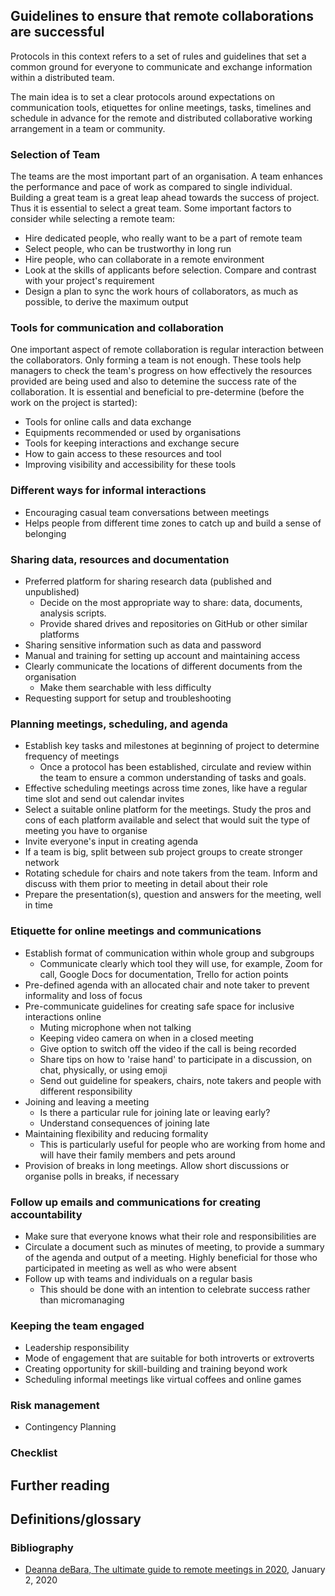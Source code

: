 ## Guidelines to ensure that remote collaborations are successful

Protocols in this context refers to a set of rules and guidelines that set a common ground for everyone to communicate and exchange information within a distributed team.

The main idea is to set a clear protocols around expectations on communication tools, etiquettes for online meetings, tasks, timelines and schedule in advance for the remote and distributed collaborative working arrangement in a team or community.

### Selection of Team
<!-- how to select a better team --->
The teams are the most important part of an organisation.
A team enhances the performance and pace of work as compared to single individual.
Building a great team is a great leap ahead towards the success of project. 
Thus it is essential to select a great team. 
Some important factors to consider while selecting a remote team:
- Hire dedicated people, who really want to be a part of remote team
- Select people, who can be trustworthy in long run
- Hire people, who can collaborate in a remote environment
- Look at the skills of applicants before selection. Compare and contrast with your project's requirement
- Design a plan to sync the work hours of collaborators, as much as possible, to derive the maximum output

### Tools for communication and collaboration
<!---Add details and more points point to other chapters for details--->
One important aspect of remote collaboration is regular interaction between the collaborators.
Only forming a team is not enough. 
These tools help managers to check the team's progress on how effectively the resources provided are being used and also to detemine the success rate of the collaboration.
It is essential and beneficial to pre-determine (before the work on the project is started):
- Tools for online calls and data exchange
- Equipments recommended or used by organisations
- Tools for keeping interactions and exchange secure
- How to gain access to these resources and tool
- Improving visibility and accessibility for these tools

### Different ways for informal interactions
<!---Add details and more points point to other chapters for details--->
- Encouraging casual team conversations between meetings
- Helps people from different time zones to catch up and build a sense of belonging


### Sharing data, resources and documentation
<!---Add details and more points point to other chapters for details--->
- Preferred platform for sharing research data (published and unpublished)
  - Decide on the most appropriate way to share: data, documents, analysis scripts.
  - Provide shared drives and repositories on GitHub or other similar platforms
- Sharing sensitive information such as data and password
- Manual and training for setting up account and maintaining access
- Clearly communicate the locations of different documents from the organisation
  - Make them searchable with less difficulty
- Requesting support for setup and troubleshooting


### Planning meetings, scheduling, and agenda
<!---Add details and more points point to other chapters for details--->
- Establish key tasks and milestones at beginning of project to determine frequency of meetings
  - Once a protocol has been established, circulate and review within the team to ensure a common understanding of tasks and goals.
- Effective scheduling meetings across time zones, like have a regular time slot and send out calendar invites
- Select a suitable online platform for the meetings. 
Study the pros and cons of each platform available and select that would suit the type of meeting you have to organise 
- Invite everyone's input in creating agenda
- If a team is big, split between sub project groups to create stronger network
- Rotating schedule for chairs and note takers from the team.
Inform and discuss with them prior to meeting in detail about their role
- Prepare the presentation(s), question and answers for the meeting, well in time

### Etiquette for online meetings and communications
<!---Add details and more points point to other chapters for details--->
- Establish format of communication within whole group and subgroups
  - Communicate clearly which tool they will use, for example, Zoom for call, Google Docs for documentation, Trello for action points
- Pre-defined agenda with an allocated chair and note taker to prevent informality and loss of focus
- Pre-communicate guidelines for creating safe space for inclusive interactions online
  - Muting microphone when not talking
  - Keeping video camera on when in a closed meeting
  - Give option to switch off the video if the call is being recorded
  - Share tips on how to 'raise hand' to participate in a discussion, on chat, physically, or using emoji  
  - Send out guideline for speakers, chairs, note takers and people with different responsibility
- Joining and leaving a meeting  
  - Is there a particular rule for joining late or leaving early?
  - Understand consequences of joining late
- Maintaining flexibility and reducing formality
  - This is particularly useful for people who are working from home and will have their family members and pets around
- Provision of breaks in long meetings.
Allow short discussions or organise polls in breaks, if necessary

### Follow up emails and communications for creating accountability
<!---Add details and more points point to other chapters for details--->
- Make sure that everyone knows what their role and responsibilities are
- Circulate a document such as minutes of meeting, to provide a summary of the agenda and output of a meeting.
Highly beneficial for those who participated in meeting as well as who were absent
- Follow up with teams and individuals on a regular basis
  - This should be done with an intention to celebrate success rather than micromanaging

### Keeping the team engaged
<!---Add details and more points point to other chapters for details--->
- Leadership responsibility
- Mode of engagement that are suitable for both introverts or extroverts
- Creating opportunity for skill-building and training beyond work
- Scheduling informal meetings like virtual coffees and online games

### Risk management
<!---Add details and more points point to other chapters for details--->
- Contingency Planning

### Checklist
<!---Add details and more points point to other chapters for details--->

## Further reading

## Definitions/glossary

### Bibliography

- [Deanna deBara, The ultimate guide to remote meetings in 2020](https://slackhq.com/ultimate-guide-remote-meetings), January 2, 2020
